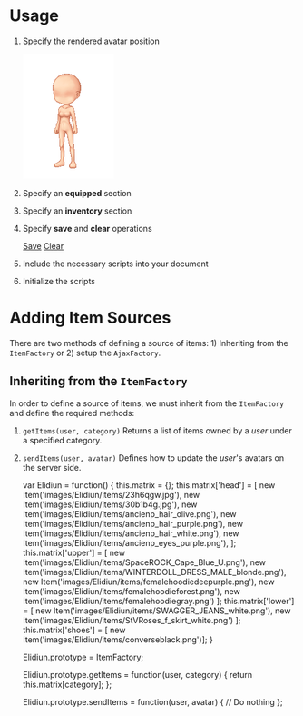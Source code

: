 Usage
=====

1. Specify the rendered avatar position

	<div id="avatars">
		<canvas id="avatar" width="160" height="220">
			<div id="bc_avatar"></div>
		</canvas>
		<div id="dom_compiled">
			<img id="compiled" src="images/Elidiun/Base_normalF.png" width="160" height="220" />
		</div>
	</div>

2. Specify an **equipped** section

	<div id="equipped">
	</div>

3. Specify an **inventory** section

	<div id="inventory">
	</div>

4. Specify **save** and **clear** operations

	<div id="options">
		<a href="#" id="save" >Save</a>
		<a href="#" id="clear">Clear</a>
	</div>

5. Include the necessary scripts into your document

	<script type="text/javascript" src="avaku/config.js"></script>
	<script type="text/javascript" src="avaku/linkedlist.js"></script>
	<script type="text/javascript" src="avaku/algo.js"></script>
	<script type="text/javascript" src="avaku/avatar.js"></script>
	<script type="text/javascript" src="avaku/base.js"></script>
	<script type="text/javascript" src="avaku/layer.js"></script>
	<script type="text/javascript" src="avaku/itemfactory.js"></script>
	<script type="text/javascript" src="images/Elidiun/elidiun.js"></script>
	<script type="text/javascript" src="avaku/inventory.js"></script>
	<script type="text/javascript" src="avaku/avaku.js"></script>

6. Initialize the scripts

	<script type="text/javascript">
	function init() {
		Avaku.init();
	}
	window.addEventListener('DOMContentLoaded', init);
	</script>

Adding Item Sources
=====================

There are two methods of defining a source of items: 1) Inheriting from
the `ItemFactory` or 2) setup the `AjaxFactory`.

Inheriting from the `ItemFactory`
---------------------------------

In order to define a source of items, we must inherit from the `ItemFactory`
and define the required methods:

1. `getItems(user, category)` Returns a list of items owned by a *user* under
a specified category.

2. `sendItems(user, avatar)` Defines how to update the *user*'s avatars on
the server side.

	var Elidiun = function() {
		this.matrix = {};
		this.matrix['head'] = [
			new Item('images/Elidiun/items/23h6qgw.jpg'),
			new Item('images/Elidiun/items/30b1b4g.jpg'),
			new Item('images/Elidiun/items/ancienp_hair_olive.png'),
			new Item('images/Elidiun/items/ancienp_hair_purple.png'),
			new Item('images/Elidiun/items/ancienp_hair_white.png'),
			new Item('images/Elidiun/items/ancienp_eyes_purple.png'),
			];
		this.matrix['upper'] = [
			new Item('images/Elidiun/items/SpaceROCK_Cape_Blue_U.png'),
			new Item('images/Elidiun/items/WINTERDOLL_DRESS_MALE_blonde.png'),
			new Item('images/Elidiun/items/femalehoodiedeepurple.png'),
			new Item('images/Elidiun/items/femalehoodieforest.png'),
			new Item('images/Elidiun/items/femalehoodiegray.png')
			];
		this.matrix['lower'] = [
			new Item('images/Elidiun/items/SWAGGER_JEANS_white.png'),
			new Item('images/Elidiun/items/StVRoses_f_skirt_white.png')
			];
		this.matrix['shoes'] = [
			new Item('images/Elidiun/items/converseblack.png')];
	}

	Elidiun.prototype = ItemFactory;

	Elidiun.prototype.getItems = function(user, category) {
		return this.matrix[category];
	};

	Elidiun.prototype.sendItems = function(user, avatar) {
		// Do nothing
	};
